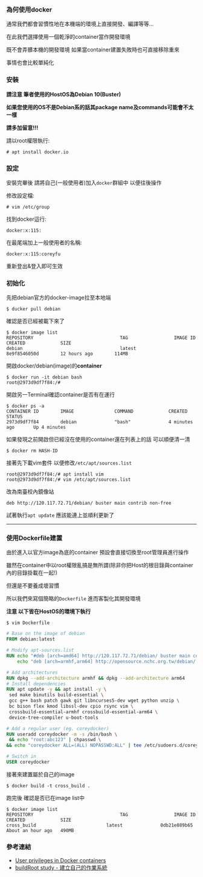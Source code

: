 <h3 id="why">為何使用docker</h3>

通常我們都會習慣性地在本機端的環境上直接開發、編譯等等...

在此我們選擇使用一個乾淨的container當作開發環境

既不會弄髒本機的開發環境 如果當container建置失敗時也可直接移除重來

事情也會比較單純化

<h3 id="installing">安裝</h3>

**請注意 筆者使用的HostOS為Debian 10(Buster)**

**如果您使用的OS不是Debian系的話其package name及commands可能會不太一樣**

**請多加留意!!!**

請以root權限執行:

```
# apt install docker.io
```

<h3 id="configuration">設定</h3>

安裝完畢後 請將自己(一般使用者)加入``docker``群組中 以便往後操作

修改設定檔:

```
# vim /etc/group
```

找到docker這行:

```
docker:x:115:
```

在最尾端加上一般使用者的名稱:

```
docker:x:115:coreyfu
```

重新登出&登入即可生效

<h3 id="initializtion">初始化</h3>

先把debian官方的docker-image拉至本地端

```
$ ducker pull debian
```

確認是否已經被載下來了

```
$ docker image list
REPOSITORY                                TAG                 IMAGE ID            CREATED             SIZE
debian                                    latest              8e9f8546050d        12 hours ago        114MB
```

開啟docker/debian(image)的**container**

```
$ docker run -it debian bash
root@2973d9df7f84:/#
```

開啟另一Terminal確認container是否有在運行

```
$ docker ps -a
CONTAINER ID        IMAGE               COMMAND             CREATED             STATUS
2973d9df7f84        debian              "bash"              4 minutes ago       Up 4 minutes
```

如果發現之前開啟但已經沒在使用的container還在列表上的話 可以順便清一清

```
$ docker rm HASH-ID
```

接著先下載vim套件 以便修改``/etc/apt/sources.list``

```
root@2973d9df7f84:/# apt install vim 
root@2973d9df7f84:/# vim /etc/apt/sources.list
```

改為南臺校內鏡像站

```
deb http://120.117.72.71/debian/ buster main contrib non-free
```

試著執行``apt update`` 應該能連上並順利更新了

---

<h3 id="dockerfile">使用Dockerfile建置</h3>

由於進入以官方image為底的container 預設會直接切換至root管理員進行操作

雖然在container中以root權限亂搞是無所謂(除非你把Host的根目錄與container內的目錄掛載在一起!)

但還是不要養成壞習慣

所以我們來寫個簡略的``Dockerfile`` 進而客製化其開發環境

**注意 以下皆在HostOS的環境下執行**

```
$ vim Dockerfile
```

```dockerfile
# Base on the image of debian
FROM debian:latest

# Modify apt-sources.list
RUN echo "#deb [arch=amd64] http://120.117.72.71/debian/ buster main contrib non-free" >> /etc/apt/sources.list && \
    echo "deb [arch=armhf,arm64] http://opensource.nchc.org.tw/debian/ buster main contrib non-free" >> /etc/apt/sources.list

# Add architectures
RUN dpkg --add-architecture armhf && dpkg --add-architecture arm64
# Install dependencies
RUN apt update -y && apt install -y \
 sed make binutils build-essential \
 gcc g++ bash patch gawk git libncurses5-dev wget python unzip \
 bc bison flex kmod libssl-dev cpio rsync vim \
 crossbuild-essential-armhf crossbuild-essential-arm64 \
 device-tree-compiler u-boot-tools

# Add a regular user (eg. coreydocker)
RUN useradd coreydocker -m -s /bin/bash \
 && echo "root:abc123" | chpasswd \
&& echo "coreydocker ALL=(ALL) NOPASSWD:ALL" | tee /etc/sudoers.d/coreydocker

# Switch in
USER coreydocker
```

接著來建置屬於自己的image

```
$ docker build -t cross_build .
```

跑完後 確認是否已在image list中

```
$ docker image list
REPOSITORY                                TAG                 IMAGE ID            CREATED             SIZE
cross_build	                         latest              0db21e089b65        About an hour ago   490MB
```

<h3 id="references">參考連結</h3>

- [User privileges in Docker containers](https://medium.com/jobteaser-dev-team/docker-user-best-practices-a8d2ca5205f4)
- [buildRoot study - 建立自己的作業系統](http://fichugh.blogspot.com/2016/02/buildroot-study.html)


